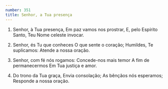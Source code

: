 ```yaml
---
number: 351
title: Senhor, a Tua presença
---
```


1. Senhor, à Tua presença,
  Em paz vamos nos prostrar,
  E, pelo Espírito Santo,
  Teu Nome celeste invocar.

2. Senhor, és Tu que conheces
  O que sente o coração;
  Humildes, Te suplicamos:
  Atende a nossa oração.

3. Senhor, com fé nós rogamos:
  Concede-nos mais temor
  A fim de permanecermos
  Em Tua justiça e amor.

4. Do trono da Tua graça,
  Envia consolação;
  As bênçãos nós esperamos;
  Responde a nossa oração.
